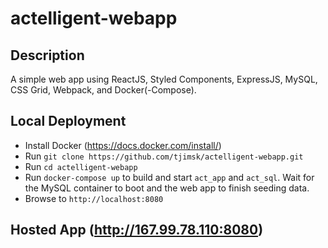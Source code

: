 # actelligent-webapp

## Description

A simple web app using ReactJS, Styled Components, ExpressJS, MySQL, CSS Grid, Webpack, and Docker(-Compose).


## Local Deployment

- Install Docker (https://docs.docker.com/install/)
- Run `git clone https://github.com/tjimsk/actelligent-webapp.git`
- Run `cd actelligent-webapp`
- Run `docker-compose up` to build and start `act_app` and `act_sql`.  Wait for the MySQL container to boot and the web app to finish seeding data.
- Browse to `http://localhost:8080`


## Hosted App (http://167.99.78.110:8080)

